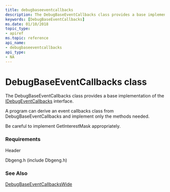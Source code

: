 ```yaml
---
title: debugbaseeventcallbacks
description: The DebugBaseEventCallbacks class provides a base implementation of the IDebugEventCallbacks interface. 
keywords: [DebugBaseEventCallbacks]
ms.date: 01/10/2018
topic_type:
- apiref
ms.topic: reference
api_name:
- debugbaseeventcallbacks
api_type:
- NA
---
```


# DebugBaseEventCallbacks class 

The DebugBaseEventCallbacks class provides a base implementation of the [IDebugEventCallbacks](/windows-hardware/drivers/ddi/dbgeng/nn-dbgeng-idebugeventcallbacks) interface. 

A program can derive an event callbacks class from DebugBaseEventCallbacks and implement only the methods needed. 

Be careful to implement GetInterestMask appropriately.
 
### Requirements

Header

Dbgeng.h (include Dbgeng.h)  


### See Also
[DebugBaseEventCallbacksWide](debugbaseeventcallbackswide.md)

 

